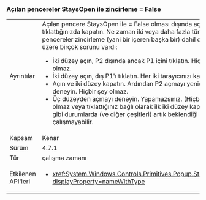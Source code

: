 ### <a name="chained-popups-with-staysopenfalse"></a>Açılan pencereler StaysOpen ile zincirleme = False

|   |   |
|---|---|
|Ayrıntılar|Açılan pencere StaysOpen ile = False olması dışında açılan tıklattığınızda kapatın. Ne zaman iki veya daha fazla tür açılan pencereler zincirleme (yani bir içeren başka bir) dahil olmak üzere birçok sorunu vardı:<ul><li>İki düzey açın, P2 dışında ancak P1 içini tıklatın.  Hiçbir şey olmaz.</li><li>İki düzey açın, dış P1'ı tıklatın.  Her iki tarayıcınızı kapatın.</li><li>Açın ve iki düzey kapatın.  Ardından P2 açmayı yeniden deneyin.  Hiçbir şey olmaz.</li><li>Üç düzeyden açmayı deneyin.  Yapamazsınız.  (Hiçbir şey olmaz veya tıklattığınız bağlı olarak ilk iki düzey kapatın.) Bu gibi durumlarda (ve diğer çeşitleri) artık beklendiği gibi çalışmayabilir.</li></ul>|
|Kapsam|Kenar|
|Sürüm|4.7.1|
|Tür|çalışma zamanı|
|Etkilenen API'leri|<ul><li><xref:System.Windows.Controls.Primitives.Popup.StaysOpen?displayProperty=nameWithType></li></ul>|

